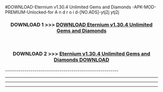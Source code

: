 #DOWNLOAD-Eternium v1.30.4 Unlimited Gems and Diamonds -APK-MOD-PREMIUM-Unlocked-for A n d r o i d-[NO.ADS]-ytj2j ytj2j 



<div align="center">

<h3>DOWNLOAD 1 >>> <a href="https://getmod2.web.app/?judul=Eternium v1.30.4 Unlimited Gems and Diamonds ">DOWNLOAD Eternium v1.30.4 Unlimited Gems and Diamonds </a></h3><br>

<h3>DOWNLOAD 2 >>> <a href="https://getmod2.web.app/?judul=Eternium v1.30.4 Unlimited Gems and Diamonds ">Eternium v1.30.4 Unlimited Gems and Diamonds  DOWNLOAD </a></h3>

</div>
----------------------------------------------------------

----------------------------------------------------------

----------------------------------------------------------

----------------------------------------------------------



